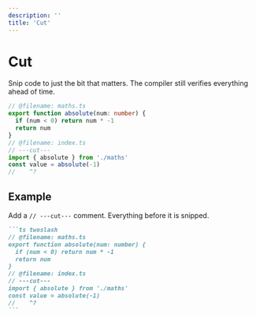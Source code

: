 ```yaml
---
description: ''
title: 'Cut'
---
```


# Cut

Snip code to just the bit that matters. The compiler still verifies everything ahead of time.

```ts twoslash
// @filename: maths.ts
export function absolute(num: number) {
  if (num < 0) return num * -1
  return num
}
// @filename: index.ts
// ---cut---
import { absolute } from './maths'
const value = absolute(-1)
//    ^?
```

## Example

Add a `// ---cut---` comment. Everything before it is snipped.

````md
```ts twoslash
// @filename: maths.ts
export function absolute(num: number) {
  if (num < 0) return num * -1
  return num
}
// @filename: index.ts
// ---cut---
import { absolute } from './maths'
const value = absolute(-1)
//    ^?
```
````
